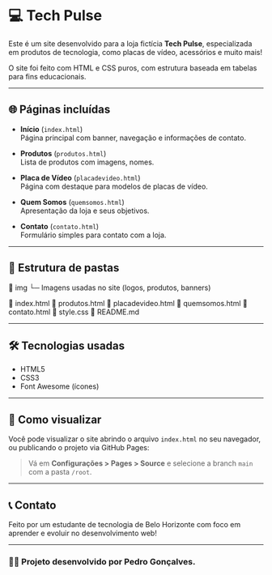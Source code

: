 # 💻 Tech Pulse

Este é um site desenvolvido para a loja fictícia **Tech Pulse**, especializada em produtos de tecnologia, como placas de vídeo, acessórios e muito mais!

O site foi feito com HTML e CSS puros, com estrutura baseada em tabelas para fins educacionais.

---

## 🌐 Páginas incluídas

- **Início** (`index.html`)  
  Página principal com banner, navegação e informações de contato.

- **Produtos** (`produtos.html`)  
  Lista de produtos com imagens, nomes.

- **Placa de Vídeo** (`placadevideo.html`)  
  Página com destaque para modelos de placas de vídeo.

- **Quem Somos** (`quemsomos.html`)  
  Apresentação da loja e seus objetivos.

- **Contato** (`contato.html`)  
  Formulário simples para contato com a loja.

---

## 📂 Estrutura de pastas
📁 img 
└─ Imagens usadas no site (logos, produtos, banners)

📄 index.html 📄 produtos.html 📄 placadevideo.html 📄 quemsomos.html 📄 contato.html 📄 style.css 📄 README.md


---

## 🛠️ Tecnologias usadas

- HTML5
- CSS3
- Font Awesome (ícones)

---

## 🚀 Como visualizar

Você pode visualizar o site abrindo o arquivo `index.html` no seu navegador, ou publicando o projeto via GitHub Pages:

> Vá em **Configurações > Pages > Source** e selecione a branch `main` com a pasta `/root`.

---

## 📞 Contato

Feito por um estudante de tecnologia de Belo Horizonte com foco em aprender e evoluir no desenvolvimento web!

---

### 🧑‍💻 Projeto desenvolvido por Pedro Gonçalves.


